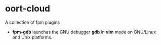 # oort-cloud

A collection of fpm plugins

+ **fpm-gdb** launches the GNU debugger **gdb** in **vim** mode on
  GNU/Linux and Unix platforms.

